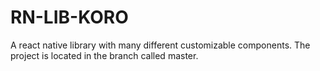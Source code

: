# RN-LIB-KORO
A react native library with many different customizable components. The project is located in the branch called master.
